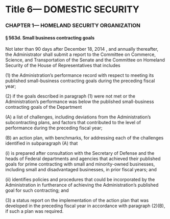 
# Title 6— DOMESTIC SECURITY
### CHAPTER 1— HOMELAND SECURITY ORGANIZATION
#### § 563d. Small business contracting goals

Not later than 90 days after December 18, 2014 , and annually thereafter, the Administrator shall submit a report to the Committee on Commerce, Science, and Transportation of the Senate and the Committee on Homeland Security of the House of Representatives that includes

(1) the Administration’s performance record with respect to meeting its published small-business contracting goals during the preceding fiscal year;

(2) if the goals described in paragraph (1) were not met or the Administration’s performance was below the published small-business contracting goals of the Department

(A) a list of challenges, including deviations from the Administration’s subcontracting plans, and factors that contributed to the level of performance during the preceding fiscal year;

(B) an action plan, with benchmarks, for addressing each of the challenges identified in subparagraph (A) that

(i) is prepared after consultation with the Secretary of Defense and the heads of Federal departments and agencies that achieved their published goals for prime contracting with small and minority-owned businesses, including small and disadvantaged businesses, in prior fiscal years; and

(ii) identifies policies and procedures that could be incorporated by the Administration in furtherance of achieving the Administration’s published goal for such contracting; and

(3) a status report on the implementation of the action plan that was developed in the preceding fiscal year in accordance with paragraph (2)(B), if such a plan was required.
